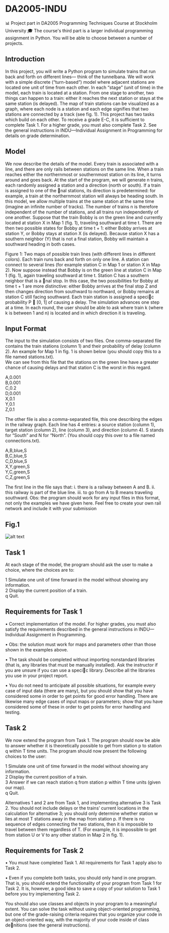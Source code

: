 # DA2005-INDU
📊 Project part in DA2005 Programming Techniques Course at Stockholm University 🎓
The course's third part is a larger individual programming assignment in Python. You will be able to choose between a number of projects.

## Introduction
In this project, you will write a Python program to simulate trains that run back and forth on different lines—
think of the tunnelbana. We will work with a simple discrete (“turn-based”) model where adjacent stations are
located one unit of time from each other. In each “stage” (unit of time) in the model, each train is located at a
station. From one stage to another, two things can happen to a train: either it reaches the next station or stays
at the same station (is delayed). The map of train stations can be visualized as a graph, where each node is a
station and each edge signifies that two stations are connected by a track (see fig. 1).
This project has two tasks which build on each other. To receive a grade E-C, it is sufficient to complete Task 1.
For a higher grade, you must also complete Task 2. See the general instructions in INDU—Individual Assignment
in Programming for details on grade determination.
## Model

We now describe the details of the model. Every train is associated with a line, and there are only rails between
stations on the same line. When a train reaches either the northernmost or southernmost station on its line, it
turns around and goes back.
At the start of the program, we will generate n trains, each randomly assigned a station and a direction (north
or south). If a train is assigned to one of the nal stations, its direction is predetermined: for example, a train
at the northernmost station will always be heading south. In this model, we allow multiple trains at the same
station at the same time (imagine an infinite number of tracks). The number of trains n is therefore independent
of the number of stations, and all trains run independently of one another.
Suppose that the train Bobby is on the green line and currently located at station X in Map 1 (fig. 1), traveling
southward at time t. There are then two possible states for Bobby at time t + 1: either Bobby arrives at station Y,
or Bobby stays at station X (is delayed). Because station X has a southern neighbor (Y) that is not a final station,
Bobby will maintain a southward heading in both cases.

Figure 1: Two maps of possible train lines (with different lines in different colors). Each train runs back and
forth on only one line. A station can connect to several lines (for example station C in Map 1 or station X in
Map 2).
Now suppose instead that Bobby is on the green line at station C in Map 1 (fig. 1), again traveling southward
at time t. Station C has a southern neighbor that is a nal stop. In this case, the two possibilities for Bobby at time
t + 1 are more distinctive: either Bobby arrives at the final stop Z and then changes direction from southward to
northward, or Bobby remains at station C still facing southward.
Each train station is assigned a specic probability P ∈ [0, 1] of causing a delay. The simulation advances
one step at a time. In each round, the user should be able to ask where train k (where k is between 1 and n) is
located and in which direction it is traveling.


## Input Format
The input to the simulation consists of two files. One comma-separated file contains the train stations (column 1) and their probability of delay (column 2). An example for Map 1 in fig. 1 is shown below (you should copy this to a file named stations.txt).\
We can see from this file that the stations on the green line have a greater chance of causing delays and that station C is the worst in this regard.

A,0.001\
B,0.001\
C,0.2\
D,0.001\
X,0.1\
Y,0.1\
Z,0.1

The other file is also a comma-separated file, this one describing the edges in the railway graph. Each line has 4 entries: a source station (column 1), target station (column 2), line (column 3), and direction (column 4). S stands for “South” and N for “North”. (You should copy this over to a file named connections.txt).

A,B,blue,S\
B,C,blue,S\
C,D,blue,S\
X,Y,green,S\
Y,C,green,S\
C,Z,green,S

The first line in the file says that:
i. there is a railway between A and B.
ii. this railway is part of the blue line.
iii. to go from A to B means traveling southward.
Obs: the program should work for any input files in this format, not only the examples we have given here. Feel
free to create your own rail network and include it with your submission

## Fig.1
![alt text](https://i.ibb.co/7YbMwKf/Sk-rmbild-2023-07-22-121153.jpg)

## Task 1
At each stage of the model, the program should ask the user to make a choice, where the choices are to:

1 Simulate one unit of time forward in the model without showing any information.\
2 Display the current position of a train.\
q Quit.

## Requirements for Task 1
• Correct implementation of the model. For higher grades, you must also satisfy the requirements described
in the general instructions in INDU—Individual Assignment in Programming.

• Obs: the solution must work for maps and parameters other than those shown in the examples above.

• The task should be completed without importing nonstandard libraries (that is, any libraries that must be
manually installed). Ask the instructor if you are unsure if you can use a specic library. Describe all the
libraries you use in your project report.

• You do not need to anticipate all possible situations, for example every case of input data (there are many),
but you should show that you have considered some in order to get points for good error handling. There
are likewise many edge cases of input maps or parameters; show that you have considered some of these
in order to get points for error handling and testing.

## Task 2
We now extend the program from Task 1. The program should now be able to answer whether it is theoretically
possible to get from station p to station q within T time units. The program should now present the following
choices to the user:

1 Simulate one unit of time forward in the model without showing any information.\
2 Display the current position of a train.\
3 Answer if we can reach station q from station p within T time units (given our map).\
q Quit.

Alternatives 1 and 2 are from Task 1, and implementing alternative 3 is Task 2. You should not include delays
or the trains’ current locations in the calculation for alternative 3; you should only determine whether station
w lies at most T stations away in the map from station p. If there is no sequence of edges connecting the two
stations, then it is impossible to travel between them regardless of T. (For example, it is impossible to get from
station U or V to any other station in Map 2 in fig. 1).
## Requirements for Task 2
• You must have completed Task 1. All requirements for Task 1 apply also to Task 2.

• Even if you complete both tasks, you should only hand in one program. That is, you should extend the
functionality of your program from Task 1 for Task 2. It is, however, a good idea to save a copy of your
solution to Task 1 before you try implementing Task 2.

You should also use classes and objects in your program to a meaningful extent. You can solve the task without
using object-oriented programming, but one of the grade-raising criteria requires that you organize your code
in an object-oriented way, with the majority of your code inside of class denitions (see the general instructions).
